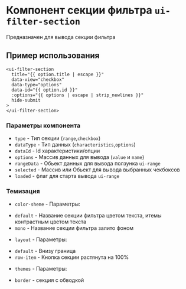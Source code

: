 # Компонент секции фильтра `ui-filter-section`

Предназначен для вывода секции фильтра

## Пример использования
```
<ui-filter-section
  title="{{ option.title | escape }}"
  data-view="checkbox"
  data-type="options"
  data-id="{{ option.id }}"
  :options="{{ options | escape | strip_newlines }}"
  hide-submit
>
</ui-filter-section>
```

### Параметры компонента
 - `type` - Тип секции (`range`,`checkbox`)
 - `dataType` - Тип данных (`characteristics`,`options`)
 - `dataId` - Id характеристики/опции
 - `options` - Массив данных для вывода (`value` и `name`)
 - `rangeData` - Обьект данных для вывода ползунка `ui-range`
 - `selected` - Массив или Обьект для вывода выбранных чекбоксов
 - `loaded` - флаг для старта вывода `ui-range`

### Темизация
 - `color-sheme` - Параметры:
  * `default` - Название секции фильтра цветом текста, итемы контрастным цветом текста
  * `mono` - Название секции фильтра залито фоном
 - `layout` - Параметры:
  * `default` - Внизу граница
  * `row-item` - Кнопка секции растянута на 100%
 - `themes` - Параметры:
  * `border` - секция с обводкой
